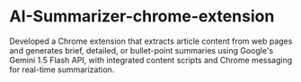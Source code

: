 # AI-Summarizer-chrome-extension
Developed a Chrome extension that extracts article content from web pages and generates brief, detailed, or bullet-point summaries using Google's Gemini 1.5 Flash API, with integrated content scripts and Chrome messaging for real-time summarization.
